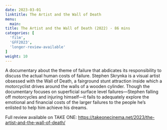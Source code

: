 ```yaml
---
date: 2023-03-01
linktitle: The Artist and the Wall of Death
menu:
  main:
title: The Artist and the Wall of Death (2022) - 86 mins
categories: [
  'film',
  'GFF2023',
  'longer-review-available'
]
weight: 10
---
```


A documentary about the theme of failure that abdicates its responsibility to discuss the actual human costs of failure. Stephen Skrynka is a visual artist obsessed with the Wall of Death, a fairground stunt attraction inside which a motorcyclist drives around the walls of a wooden cylinder. Though the documentary focuses on superficial surface level failures—Stephen falling off motorcycles and injuring himself—it fails to adequately explore the emotional and financial costs of the larger failures to the people he’s enlisted to help him achieve his dreams. 

Full review available on TAKE ONE: https://takeonecinema.net/2023/the-artist-and-the-wall-of-death/
